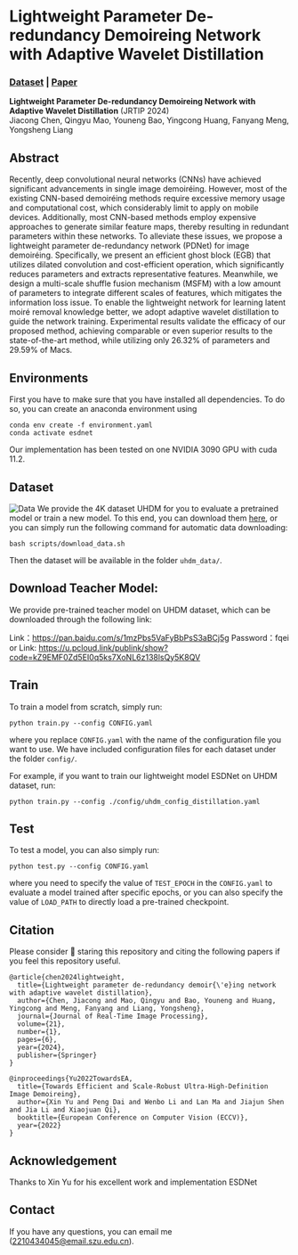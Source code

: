 # Lightweight Parameter De-redundancy Demoireing Network with Adaptive Wavelet Distillation

### [Dataset](https://drive.google.com/drive/folders/1DyA84UqM7zf3CeoEBNmTi_dJ649x2e7e?usp=sharing) | [Paper](https://link.springer.com/article/10.1007/s11554-023-01386-5)

**Lightweight Parameter De-redundancy Demoireing Network with Adaptive Wavelet Distillation** (JRTIP 2024)  
Jiacong Chen, Qingyu Mao, Youneng Bao, Yingcong Huang, Fanyang Meng, Yongsheng Liang



## Abstract
Recently, deep convolutional neural networks (CNNs) have achieved significant advancements in single image demoiréing. However, most of the existing CNN-based demoiréing methods require excessive memory usage and computational cost, which considerably limit to apply on mobile devices. Additionally, most CNN-based methods employ expensive approaches to generate similar feature maps, thereby resulting in redundant parameters within these networks. To alleviate these issues, we propose a lightweight parameter de-redundancy network (PDNet) for image demoiréing. Specifically, we present an efficient ghost block (EGB) that utilizes dilated convolution and cost-efficient operation, which significantly reduces parameters and extracts representative features. Meanwhile, we design a multi-scale shuffle fusion mechanism (MSFM) with a low amount of parameters to integrate different scales of features, which mitigates the information loss issue. To enable the lightweight network for learning latent moiré removal knowledge better, we adopt adaptive wavelet distillation to guide the network training. Experimental results validate the efficacy of our proposed method, achieving comparable or even superior results to the state-of-the-art method, while utilizing only 26.32% of parameters and 29.59% of Macs. 



## Environments

First you have to make sure that you have installed all dependencies. To do so, you can create an anaconda environment  using

```
conda env create -f environment.yaml
conda activate esdnet
```

Our implementation has been tested on one NVIDIA 3090 GPU with cuda 11.2.



## Dataset
![Data](./figures/dataset.png)
We provide the 4K dataset UHDM for you to evaluate a pretrained model or train a new model.
To this end, you can download them [here](https://drive.google.com/drive/folders/1DyA84UqM7zf3CeoEBNmTi_dJ649x2e7e?usp=sharing), 
or you can simply run the following command for automatic data downloading:
```
bash scripts/download_data.sh
```
Then the dataset will be available in the folder `uhdm_data/`.

## Download Teacher Model:
We provide pre-trained teacher model on UHDM dataset, which can be downloaded through the following link:

Link：https://pan.baidu.com/s/1mzPbs5VaFyBbPsS3aBCj5g 
Password：fqei
or
Link: https://u.pcloud.link/publink/show?code=kZ9EMF0Zd5EI0q5ks7XoNL6z138lsQy5K8QV

## Train
To train a model from scratch, simply run:

```
python train.py --config CONFIG.yaml
```
where you replace `CONFIG.yaml` with the name of the configuration file you want to use.
We have included configuration files for each dataset under the folder `config/`.

For example, if you want to train our lightweight model ESDNet on UHDM dataset, run:
```
python train.py --config ./config/uhdm_config_distillation.yaml
```
   

## Test
To test a model, you can also simply run:

```
python test.py --config CONFIG.yaml
```

where you need to specify the value of `TEST_EPOCH` in the `CONFIG.yaml` to evaluate a model trained after specific epochs, 
or you can also specify the value of `LOAD_PATH` to directly load a pre-trained checkpoint.



## Citation
Please consider :grimacing: staring this repository and citing the following papers if you feel this repository useful.

```
@article{chen2024lightweight,
  title={Lightweight parameter de-redundancy demoir{\'e}ing network with adaptive wavelet distillation},
  author={Chen, Jiacong and Mao, Qingyu and Bao, Youneng and Huang, Yingcong and Meng, Fanyang and Liang, Yongsheng},
  journal={Journal of Real-Time Image Processing},
  volume={21},
  number={1},
  pages={6},
  year={2024},
  publisher={Springer}
}

@inproceedings{Yu2022TowardsEA,
  title={Towards Efficient and Scale-Robust Ultra-High-Definition Image Demoireing},
  author={Xin Yu and Peng Dai and Wenbo Li and Lan Ma and Jiajun Shen and Jia Li and Xiaojuan Qi},
  booktitle={European Conference on Computer Vision (ECCV)},
  year={2022}
}

```

## Acknowledgement
Thanks to Xin Yu for his excellent work and implementation ESDNet

## Contact
If you have any questions, you can email me (2210434045@email.szu.edu.cn).



